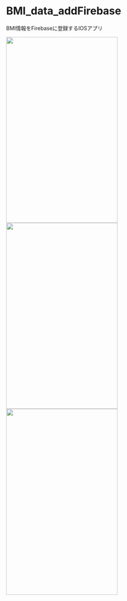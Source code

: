 # BMI_data_addFirebase
BMI情報をFirebaseに登録するIOSアプリ
<p>
  <img src="https://user-images.githubusercontent.com/58414435/101348047-5e36cc00-38ce-11eb-81ea-a2066e52f0e5.png" width="300" height="500">
  <img src="https://user-images.githubusercontent.com/58414435/101349158-3fd1d000-38d0-11eb-80f5-78cbd7f6c855.png" width="300" height="500">
 <img src="https://user-images.githubusercontent.com/58414435/101351637-35b1d080-38d4-11eb-836c-226831a5f0c2.pn" width="300" height="500">
</p>

